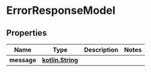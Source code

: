 # ErrorResponseModel

## Properties
Name | Type | Description | Notes
------------ | ------------- | ------------- | -------------
**message** | [**kotlin.String**](.md) |  | 
